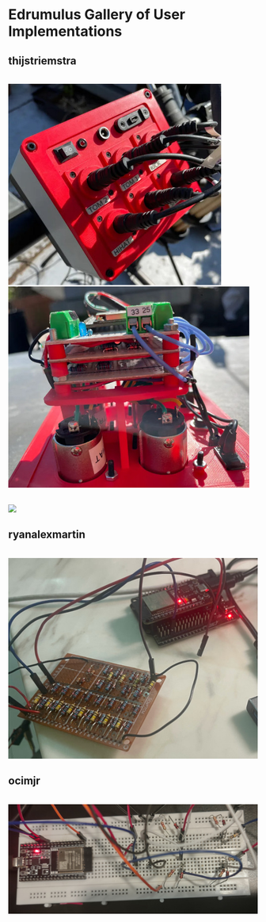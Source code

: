 # Edrumulus Gallery of User Implementations

## thijstriemstra

<br/>![thijstriemstra Prototype](images/gallery_thijstriemstra1.jpg)
![thijstriemstra Prototype Inside](images/gallery_thijstriemstra2.jpg)

<br/>[<img src="https://img.youtube.com/vi/YWE1LgwQbbQ/0.jpg" width="500">](https://www.youtube.com/watch?v=YWE1LgwQbbQ)


## ryanalexmartin

<br/>![ryanalexmartin Prototype](images/gallery_ryanalexmartin1.jpg)


## ocimjr

<br/>![ocimjr Prototype](images/gallery_ocimjr1.jpg)

